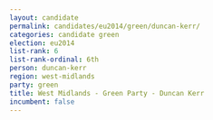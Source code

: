 ```yaml
---
layout: candidate
permalink: candidates/eu2014/green/duncan-kerr/
categories: candidate green
election: eu2014
list-rank: 6
list-rank-ordinal: 6th
person: duncan-kerr
region: west-midlands
party: green
title: West Midlands - Green Party - Duncan Kerr
incumbent: false
---
```

